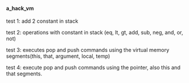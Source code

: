 #### a_hack_vm

test 1: add 2 constant in stack

test 2: operations with constant in stack (eq, lt, gt, add, sub, 
neg, and, or, not)

test 3: executes pop and push commands using the virtual memory segments(this, that, argument, local, temp)

test 4: execute pop and push commands using the pointer, also this and that segments.